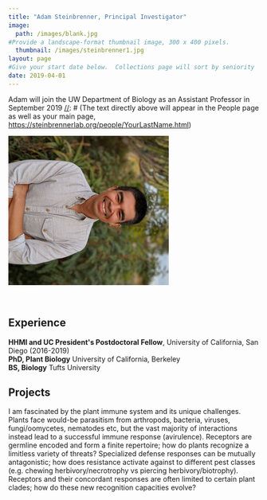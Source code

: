 ```yaml
---
title: "Adam Steinbrenner, Principal Investigator"
image: 
  path: /images/blank.jpg
#Provide a landscape-format thumbnail image, 300 x 400 pixels.
  thumbnail: /images/steinbrenner1.jpg
layout: page
#Give your start date below.  Collections page will sort by seniority
date: 2019-04-01
---
```


Adam will join the UW Department of Biology as an Assistant Professor in September 2019
[//]: # (The text directly above will appear in the People page as well as your main page, https://steinbrennerlab.org/people/YourLastName.html)

[//]: # (To use a larger image for your main page provide one to Adam, otherwise I will just repeat your thumbnail image)
<img src="/images/steinbrenner2.jpg" class="align-left" alt="">

<BR CLEAR="left">

## Experience
**HHMI and UC President's Postdoctoral Fellow**, University of California, San Diego (2016-2019) <br>
**PhD, Plant Biology** University of California, Berkeley <br>
**BS, Biology** Tufts University

## Projects

I am fascinated by the plant immune system and its unique challenges.  Plants face would-be parasitism from arthropods, bacteria, viruses, fungi/oomycetes, nematodes etc, but the vast majority of interactions instead lead to a successful immune response (avirulence).  Receptors are germline encoded and form a finite repertoire; how do plants recognize a limitless variety of threats?  Specialized defense responses can be mutually antagonistic; how does resistance activate against to different pest classes (e.g. chewing herbivory/necrotrophy vs piercing herbivory/biotrophy).  Receptors and their concordant responses are often limited to certain plant clades; how do these new recognition capacities evolve?

